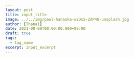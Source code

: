 ```yaml
---
layout: post
title: input_title
image: ../../img/paul-hanaoka-w2DsS-ZAP4U-unsplash.jpg
author: [Thanai]
date: 2021-00-00T00:00:00.000+09:00
draft: true
tags:
  - tag_name
excerpt: input_excerpt
---
```

